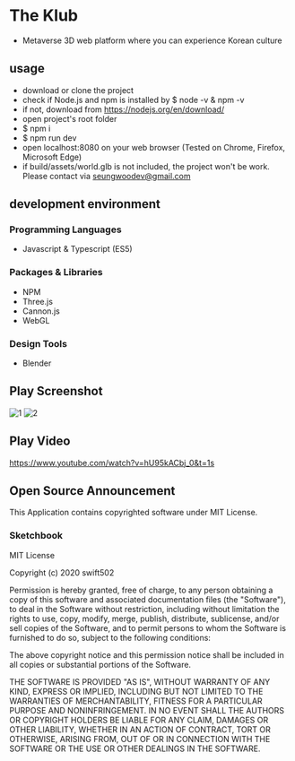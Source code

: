 # The Klub
* Metaverse 3D web platform where you can experience Korean culture

## usage
* download or clone the project
* check if Node.js and npm is installed by $ node -v & npm -v
* if not, download from https://nodejs.org/en/download/
* open project's root folder
* $ npm i
* $ npm run dev
* open localhost:8080 on your web browser (Tested on Chrome, Firefox, Microsoft Edge)
* if build/assets/world.glb is not included, the project won't be work. Please contact via seungwoodev@gmail.com
## development environment

### Programming Languages

* Javascript & Typescript (ES5)

### Packages & Libraries

* NPM
* Three.js
* Cannon.js
* WebGL

### Design Tools

* Blender

## Play Screenshot

![1](https://user-images.githubusercontent.com/65812107/135170567-74b1febd-607e-4404-b3e0-942634ab2670.PNG)
![2](https://user-images.githubusercontent.com/65812107/135170572-04b43b92-93df-49fa-8f92-8db689e5e5fa.PNG)


## Play Video

https://www.youtube.com/watch?v=hU95kACbj_0&t=1s

## Open Source Announcement

This Application contains copyrighted software under MIT License.
### Sketchbook

MIT License

Copyright (c) 2020 swift502

Permission is hereby granted, free of charge, to any person obtaining a copy
of this software and associated documentation files (the "Software"), to deal
in the Software without restriction, including without limitation the rights
to use, copy, modify, merge, publish, distribute, sublicense, and/or sell
copies of the Software, and to permit persons to whom the Software is
furnished to do so, subject to the following conditions:

The above copyright notice and this permission notice shall be included in all
copies or substantial portions of the Software.

THE SOFTWARE IS PROVIDED "AS IS", WITHOUT WARRANTY OF ANY KIND, EXPRESS OR
IMPLIED, INCLUDING BUT NOT LIMITED TO THE WARRANTIES OF MERCHANTABILITY,
FITNESS FOR A PARTICULAR PURPOSE AND NONINFRINGEMENT. IN NO EVENT SHALL THE
AUTHORS OR COPYRIGHT HOLDERS BE LIABLE FOR ANY CLAIM, DAMAGES OR OTHER
LIABILITY, WHETHER IN AN ACTION OF CONTRACT, TORT OR OTHERWISE, ARISING FROM,
OUT OF OR IN CONNECTION WITH THE SOFTWARE OR THE USE OR OTHER DEALINGS IN THE
SOFTWARE.

